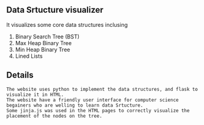 ## Data Srtucture visualizer 
It visualizes some core data structures inclusing 
1) Binary Search Tree (BST)
2) Max Heap Binary Tree
3) Min Heap Binary Tree
4) Lined Lists

## Details

```
The website uses python to implement the data structures, and flask to visualize it in HTML. 
The website have a friendly user interface for computer science begainers who are welling to learn data Srtucture.
Some jinja.js was used in the HTML pages to correctly visualize the placement of the nodes on the tree.
```







